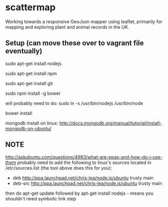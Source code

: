 scattermap
==========

Working towards a responsive GeoJson mapper using leaflet, primarily for mapping and exploring plant and animal records in the UK.

Setup (can move these over to vagrant file eventually)
-----
sudo apt-get install nodejs

sudo apt-get install npm

sudo apt-get install git

sudo npm install -g bower 

will probably need to do: sudo ln -s /usr/bin/nodejs /usr/bin/node

bower install

mongodb install on linux: http://docs.mongodb.org/manual/tutorial/install-mongodb-on-ubuntu/

NOTE
----
http://askubuntu.com/questions/4983/what-are-ppas-and-how-do-i-use-them
probably need to add the following to linux's sources located in /etc/sources.list (the tool above does this for you):
- deb http://ppa.launchpad.net/chris-lea/node.js/ubuntu trusty main 
- deb-src http://ppa.launchpad.net/chris-lea/node.js/ubuntu trusty main 

then do apt-get update followed by apt-get install nodejs - means you shouldn't need symbolic link step
